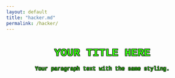 ```yaml
---
layout: default
title: "hacker.md"
permalink: /hacker/
---
```


<style>
  body {
    background-image: url('https://i.pinimg.com/originals/8b/86/5d/8b865ddcb9bb441b73db346574214f49.gif');
    background-repeat: repeat;
    margin: 0;
  }
</style>


<style>
  .hacker-text {
    font-family: 'Courier New', monospace;
    color: #39FF14;
    text-align: center; /* Add this line to center text */
    text-shadow: 
      -1px -1px 0 #000,
      1px -1px 0 #000,
      -1px 1px 0 #000,
      1px 1px 0 #000;
  }
  
  /* Optional: Center the entire block horizontally */
  .text-container {
    max-width: 800px;
    margin: 0 auto;
  }
</style>

<div class="text-container"> <!-- Wrapper for perfect centering -->
  <h1 class="hacker-text">YOUR TITLE HERE</h1>
  <p class="hacker-text">Your paragraph text with the same styling.</p>
</div>